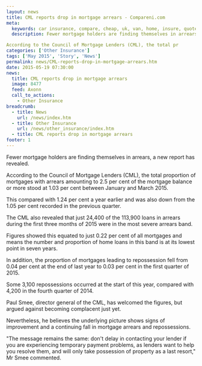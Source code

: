 ```yaml
---
layout: news
title: CML reports drop in mortgage arrears - Compareni.com
meta:
  keywords: car insurance, compare, cheap, uk, van, home, insure, quotes, online, comparison, bike, loans, life
  description: Fewer mortgage holders are finding themselves in arrears, a new report has revealed.

According to the Council of Mortgage Lenders (CML), the total pr
categories: ['Other Insurance']
tags: ['May 2015', 'Story', 'News']
permalink: news/CML-reports-drop-in-mortgage-arrears.htm
date: 2015-05-19 07:30:00
news:
  title: CML reports drop in mortgage arrears
  image: 8477
  feed: Axonn
  call_to_actions:
    - Other Insurance
breadcrumb:
  - title: News
    url: /news/index.htm
  - title: Other Insurance
    url: /news/other_insurance/index.htm
  - title: CML reports drop in mortgage arrears
footer: 1
---
```


Fewer mortgage holders are finding themselves in arrears, a new report has revealed.

According to the Council of Mortgage Lenders (CML), the total proportion of mortgages with arrears amounting to 2.5 per cent of the mortgage balance or more stood at 1.03 per cent between January and March 2015.

This compared with 1.24 per cent a year earlier and was also down from the 1.05 per cent recorded in the previous quarter.

The CML also revealed that just 24,400 of the 113,900 loans in arrears during the first three months of 2015 were in the most severe arrears band.

Figures showed this equated to just 0.22 per cent of all mortgages and means the number and proportion of home loans in this band is at its lowest point in seven years.

In addition, the proportion of mortgages leading to repossession fell from 0.04 per cent at the end of last year to 0.03 per cent in the first quarter of 2015.

Some 3,100 repossessions occurred at the start of this year, compared with 4,200 in the fourth quarter of 2014.

Paul Smee, director general of the CML, has welcomed the figures, but argued against becoming complacent just yet.

Nevertheless, he believes the underlying picture shows signs of improvement and a continuing fall in mortgage arrears and repossessions.

&quot;The message remains the same: don&#39;t delay in contacting your lender if you are experiencing temporary payment problems, as lenders want to help you resolve them, and will only take possession of property as a last resort,&quot; Mr Smee commented.
